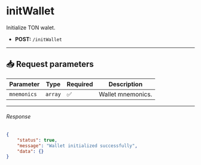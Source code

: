 # initWallet

Initialize TON walet.

- **POST:** `/initWallet`

---

## 📥 Request parameters

| **Parameter**      | **Type**   | **Required**  | **Description**                                 |
|--------------------|------------|---------------|-------------------------------------------------|
| `mnemonics`        | `array`    | ✅            | Wallet mnemonics.                |

---

###### Response

```json
{
    "status": true,
    "message": "Wallet initialized successfully",
    "data": {}
}
```